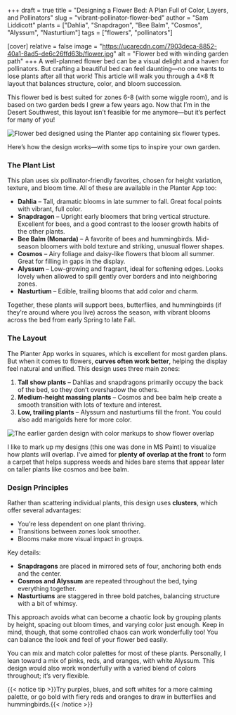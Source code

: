 +++
draft = true
title = "Designing a Flower Bed: A Plan Full of Color, Layers, and Pollinators"
slug = "vibrant-pollinator-flower-bed"
author = "Sam Liddicott"
plants = ["Dahlia", "Snapdragon", "Bee Balm", "Cosmos", "Alyssum", "Nasturtium"]
tags = ["flowers", "pollinators"]

[cover]
relative = false
image = "https://ucarecdn.com/7903deca-8852-40a1-8ad5-de6c26ffd63b/flower.jpg"
alt = "Flower bed with winding garden path"
+++
A well-planned flower bed can be a visual delight and a haven for pollinators. But crafting a beautiful bed can feel daunting—no one wants to lose plants after all that work! This article will walk you through a 4×8 ft layout that balances structure, color, and bloom succession.

This flower bed is best suited for zones 6-8 (with some wiggle room), and is based on two garden beds I grew a few years ago. Now that I’m in the Desert Southwest, this layout isn’t feasible for me anymore—but it’s perfect for many of you!

![Flower bed designed using the Planter app containing six flower types.](https://ucarecdn.com/2acbbe6e-2030-43bd-af64-c9be1f0771d1/Flower%20Bed.png)

Here’s how the design works—with some tips to inspire your own garden.

### The Plant List

This plan uses six pollinator-friendly favorites, chosen for height variation, texture, and bloom time. All of these are available in the Planter App too:

* **Dahlia** – Tall, dramatic blooms in late summer to fall. Great focal points with vibrant, full color.
* **Snapdragon** – Upright early bloomers that bring vertical structure. Excellent for bees, and a good contrast to the looser growth habits of the other plants.
* **Bee Balm (Monarda)** – A favorite of bees and hummingbirds. Mid-season bloomers with bold texture and striking, unusual flower shapes.
* **Cosmos** – Airy foliage and daisy-like flowers that bloom all summer. Great for filling in gaps in the display.
* **Alyssum** – Low-growing and fragrant, ideal for softening edges. Looks lovely when allowed to spill gently over borders and into neighboring zones.
* **Nasturtium** – Edible, trailing blooms that add color and charm.

Together, these plants will support bees, butterflies, and hummingbirds (if they’re around where you live) across the season, with vibrant blooms across the bed from early Spring to late Fall.

### The Layout

The Planter App works in squares, which is excellent for most garden plans. But when it comes to flowers, **curves often work better**, helping the display feel natural and unified. This design uses three main zones:

1. **Tall show plants** – Dahlias and snapdragons primarily occupy the back of the bed, so they don’t overshadow the others.
2. **Medium-height massing plants** – Cosmos and bee balm help create a smooth transition with lots of texture and interest.
3. **Low, trailing plants** – Alyssum and nasturtiums fill the front. You could also add marigolds here for more color.

![The earlier garden design with color markups to show flower overlap](https://ucarecdn.com/619f800b-231d-41fd-b489-d9c62881174f/tempsnip.png)

I like to mark up my designs (this one was done in MS Paint) to visualize how plants will overlap. I've aimed for **plenty of overlap at the front** to form a carpet that helps suppress weeds and hides bare stems that appear later on taller plants like cosmos and bee balm.

### Design Principles




Rather than scattering individual plants, this design uses **clusters**, which offer several advantages:

* You’re less dependent on one plant thriving.
* Transitions between zones look smoother.
* Blooms make more visual impact in groups.

Key details:

* **Snapdragons** are placed in mirrored sets of four, anchoring both ends and the center.
* **Cosmos and Alyssum** are repeated throughout the bed, tying everything together.
* **Nasturtiums** are staggered in three bold patches, balancing structure with a bit of whimsy.

This approach avoids what can become a chaotic look by grouping plants by height, spacing out bloom times, and varying color just enough. Keep in mind, though, that some controlled chaos can work wonderfully too! You can balance the look and feel of your flower bed easily.

You can mix and match color palettes for most of these plants. Personally, I lean toward a mix of pinks, reds, and oranges, with white Alyssum. This design would also work wonderfully with a varied blend of colors throughout; it’s very flexible.

{{< notice tip >}}Try purples, blues, and soft whites for a more calming palette, or go bold with fiery reds and oranges to draw in butterflies and hummingbirds.{{< /notice >}}


